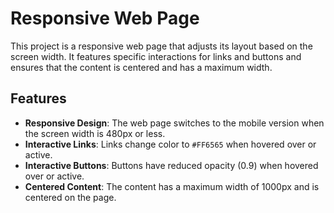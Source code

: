 # Responsive Web Page

This project is a responsive web page that adjusts its layout based on the screen width. It features specific interactions for links and buttons and ensures that the content is centered and has a maximum width.

## Features

- **Responsive Design**: The web page switches to the mobile version when the screen width is 480px or less.
- **Interactive Links**: Links change color to `#FF6565` when hovered over or active.
- **Interactive Buttons**: Buttons have reduced opacity (0.9) when hovered over or active.
- **Centered Content**: The content has a maximum width of 1000px and is centered on the page.
